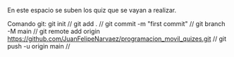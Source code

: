 En este espacio se suben los quiz que se vayan a realizar.

Comando git: 
git init //
git add . //
git commit -m "first commit" //
git branch -M main //
git remote add origin https://github.com/JuanFelipeNarvaez/programacion_movil_quizes.git //
git push -u origin main //
